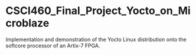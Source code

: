 # CSCI460_Final_Project_Yocto_on_Microblaze
Implementation and demonstration of the Yocto Linux distribution onto the softcore processor of an Artix-7 FPGA.
